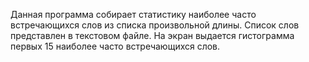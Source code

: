 Данная программа собирает статистику наиболее часто встречающихся слов из списка произвольной длины. Список слов представлен в текстовом файле.
На экран выдается гистограмма первых 15 наиболее часто встречающихся слов.
